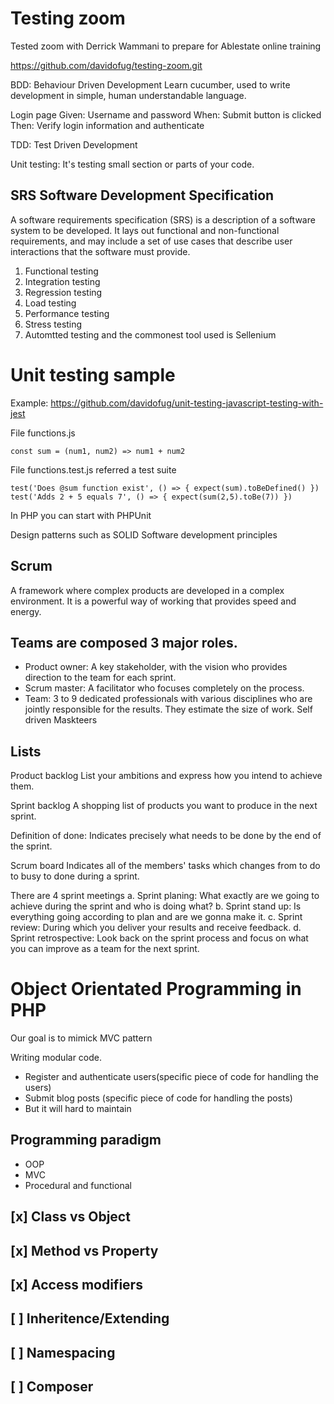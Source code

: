 # Testing zoom
Tested zoom with Derrick Wammani to prepare for Ablestate online training

https://github.com/davidofug/testing-zoom.git

BDD: Behaviour Driven Development
Learn cucumber, used to write development in simple, human understandable language.

Login page
Given: Username and password
When: Submit button is clicked
Then: Verify login information and authenticate

TDD: Test Driven Development

Unit testing: It's testing small section or parts of your code. 

## SRS Software Development Specification

A software requirements specification (SRS) is a description of a software system to be developed. It lays out functional and non-functional requirements, and may include a set of use cases that describe user interactions that the software must provide.

1. Functional testing
2. Integration testing
3. Regression testing
4. Load testing
5. Performance testing
6. Stress testing
7. Automtted testing and the commonest tool used is Sellenium

# Unit testing sample

Example: https://github.com/davidofug/unit-testing-javascript-testing-with-jest

File functions.js

``` 
const sum = (num1, num2) => num1 + num2
```

File functions.test.js referred a test suite

```
test('Does @sum function exist', () => { expect(sum).toBeDefined() }) 
test('Adds 2 + 5 equals 7', () => { expect(sum(2,5).toBe(7)) })
```
In PHP you can start with PHPUnit

Design patterns such as SOLID
Software development principles

## Scrum
A framework where complex products are developed in a complex environment.
It is a powerful way of working that provides speed and energy.

## Teams are composed 3 major roles.
- Product owner: A key stakeholder, with the vision who provides direction to the team for each sprint.
- Scrum master: A facilitator who focuses completely on the process.
- Team: 3 to 9 dedicated professionals with various disciplines who are jointly responsible for the results. They estimate the size of work. 
Self driven
Maskteers

## Lists
Product backlog
List your ambitions and express how you intend to achieve them.

Sprint backlog
A shopping list of products you want to produce in the next sprint.

Definition of done: 
Indicates precisely what needs to be done by the end of the sprint.

Scrum board
Indicates all of the members' tasks which changes from to do to busy to done during a sprint.

There are 4 sprint meetings
 a. Sprint planing: What exactly are we going to achieve during the sprint and who is doing what?
 b. Sprint stand up: Is everything going according to plan and are we gonna make it.
 c. Sprint review: During which you deliver your results and receive feedback.
 d. Sprint retrospective: Look back on the sprint process and focus on what you can improve as a team for the next sprint.

# Object Orientated Programming in PHP
Our goal is to mimick MVC pattern

Writing modular code.

- Register and authenticate users(specific piece of code for handling the users)
- Submit blog posts (specific piece of code for handling the posts)
- But it will hard to maintain

## Programming paradigm
 - OOP
 - MVC
 - Procedural and functional

## [x] Class vs Object
## [x] Method vs Property
## [x] Access modifiers
## [ ] Inheritence/Extending
## [ ] Namespacing
## [ ] Composer